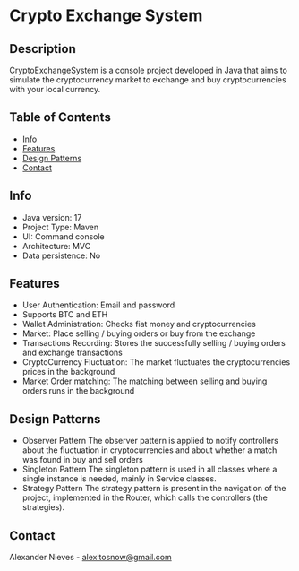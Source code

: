 # Crypto Exchange System

## Description

CryptoExchangeSystem is a console project developed in Java that
aims to simulate the cryptocurrency market to exchange and buy
cryptocurrencies with your local currency.

## Table of Contents
- [Info](#info)
- [Features](#features)
- [Design Patterns](#design-patterns)
- [Contact](#contact)

## Info

- Java version: 17
- Project Type: Maven
- UI: Command console
- Architecture: MVC
- Data persistence: No

## Features

- User Authentication: Email and password
- Supports BTC and ETH
- Wallet Administration: Checks fiat money and cryptocurrencies
- Market: Place selling / buying orders or buy from the exchange
- Transactions Recording: Stores the successfully selling / buying orders and exchange transactions
- CryptoCurrency Fluctuation: The market fluctuates the cryptocurrencies prices in the background
- Market Order matching: The matching between selling and buying orders runs in the background

## Design Patterns

- Observer Pattern
The observer pattern is applied to notify controllers about the fluctuation in cryptocurrencies and about whether a match was found in buy and sell orders
- Singleton Pattern
  The singleton pattern is used in all classes where a single instance is needed, mainly in Service classes.
- Strategy Pattern
  The strategy pattern is present in the navigation of the project, implemented in the Router, which calls the controllers (the strategies).

## Contact

Alexander Nieves - alexitosnow@gmail.com
